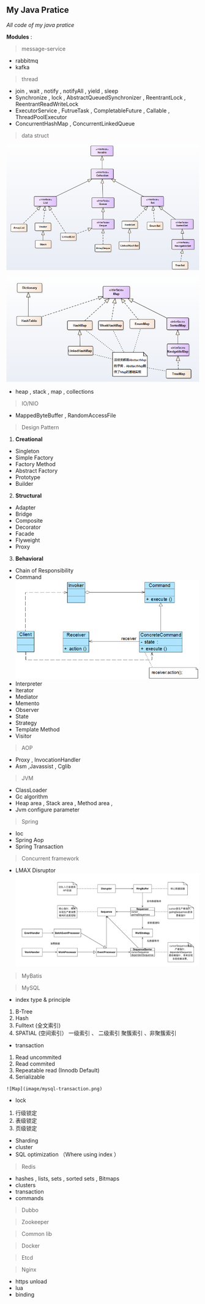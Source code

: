 ## My Java Pratice

   _All code of my java pratice_

**Modules** :

 > message-service  
   *  rabbitmq
   *  kafka

 > thread
   *  join , wait , notify , notifyAll , yield , sleep
   * Synchronize , lock , AbstractQueuedSynchronizer , ReentrantLock , ReentrantReadWriteLock
   * ExecutorService , FutrueTask , CompletableFuture , Callable , ThreadPoolExecutor
   * ConcurrentHashMap , ConcurrentLinkedQueue

 > data struct

   ![Collection](image/collection.png)

   ![Ma p](image/map.png)

   * heap , stack , map , collections

 > IO/NIO
   * MappedByteBuffer , RandomAccessFile

 > Design Pattern

   1. **Creational**
   * Singleton
   * Simple Factory
   * Factory Method
   * Abstract Factory
   * Prototype
   * Builder

   2. **Structural**
   * Adapter
   * Bridge
   * Composite
   * Decorator
   * Facade
   * Flyweight
   * Proxy

   3. **Behavioral**
   * Chain of Responsibility
   * Command ![Command Pattern](image/command.jpg)
   * Interpreter
   * Iterator
   * Mediator
   * Memento
   * Observer
   * State
   * Strategy
   * Template Method
   * Visitor

 > AOP
   * Proxy , InvocationHandler
   * Asm ,Javassist , Cglib

 > JVM
   * ClassLoader
   * Gc algorithm
   * Heap area , Stack area , Method area ,
   * Jvm configure parameter

 > Spring
   *  Ioc
   *  Spring Aop
   *  Spring Transaction

 > Concurrent framework
   * LMAX Disruptor
        ![disruptor](image/disruptor.png)

 > MyBatis


 > MySQL

   *  index type & principle
   1. B-Tree
   2. Hash
   3. Fulltext (全文索引)
   4. SPATIAL  (空间索引）
   一级索引 、 二级索引
   聚簇索引 、非聚簇索引

   * transaction
   1. Read uncommited
   2. Read commited
   3. Repeatable read (Innodb Default)
   4. Serializable

    ![Map](image/mysql-transaction.png)

   * lock
   1. 行级锁定
   2. 表级锁定
   3. 页级锁定

   * Sharding
   * cluster
   * SQL optimization （Where using index ）


 > Redis
   * hashes , lists, sets , sorted sets , Bitmaps
   * clusters
   * transaction
   * commands


 > Dubbo

 > Zookeeper


 > Common lib

 > Docker


 > Etcd

 > Nginx
   * https unload
   * lua
   * binding